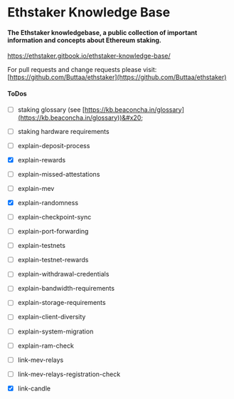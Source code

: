 # Ethstaker Knowledge Base

#### The Ethstaker knowledgebase, a public collection of important information and concepts about Ethereum staking.

https://ethstaker.gitbook.io/ethstaker-knowledge-base/

For pull requests and change requests please visit: [https://github.com/Buttaa/ethstaker](https://github.com/Buttaa/ethstaker)



#### ToDos

* [ ] staking glossary (see [https://kb.beaconcha.in/glossary](https://kb.beaconcha.in/glossary))&#x20;
* [ ] staking hardware requirements
* [ ] explain-deposit-process
* [x] explain-rewards
* [ ] explain-missed-attestations
* [ ] explain-mev
* [x] explain-randomness
* [ ] explain-checkpoint-sync
* [ ] explain-port-forwarding
* [ ] explain-testnets
* [ ] explain-testnet-rewards
* [ ] explain-withdrawal-credentials
* [ ] explain-bandwidth-requirements
* [ ] explain-storage-requirements
* [ ] explain-client-diversity
* [ ] explain-system-migration
* [ ] explain-ram-check
* [ ] link-mev-relays
* [ ] link-mev-relays-registration-check
* [x] link-candle

